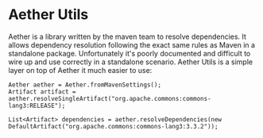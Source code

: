 # Aether Utils

Aether is a library written by the maven team to resolve dependencies. It allows dependency resolution
following the exact same rules as Maven in a standalone package. Unfortunately it's poorly documented
and difficult to wire up and use correctly in a standalone scenario. Aether Utils is a simple layer on
top of Aether it much easier to use:

    Aether aether = Aether.fromMavenSettings();    
    Artifact artifact = aether.resolveSingleArtifact("org.apache.commons:commons-lang3:RELEASE");

    List<Artifact> dependencies = aether.resolveDependencies(new DefaultArtifact("org.apache.commons:commons-lang3:3.3.2"));
